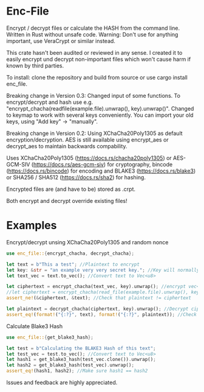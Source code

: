 # Enc-File
Encrypt / decrypt files or calculate the HASH from the command line. Written in Rust without unsafe code. Warning: Don't use for anything important, use VeraCrypt or similar instead.

This crate hasn't been audited or reviewed in any sense. I created it to easily encrypt und decrypt non-important files which won't cause harm if known by third parties.

To install: clone the repository and build from source or use cargo install enc_file.

Breaking change in Version 0.3: Changed input of some functions. To encrypt/decrypt and hash use e.g. "encrypt_chacha(readfile(example.file).unwrap(), key).unwrap()". Changed to keymap to work with several keys conveniently. You can import your old keys, using "Add key" -> "manually".

Breaking change in Version 0.2: Using XChaCha20Poly1305 as default encryption/decryption. AES is still available using encrypt_aes or decrypt_aes to maintain backwards compability.

Uses XChaCha20Poly1305 (https://docs.rs/chacha20poly1305) or AES-GCM-SIV (https://docs.rs/aes-gcm-siv) for cryptography, bincode (https://docs.rs/bincode) for encoding and BLAKE3 (https://docs.rs/blake3) or SHA256 / SHA512 (https://docs.rs/sha2) for hashing.

Encrypted files are (and have to be) stored as .crpt.

Both encrypt and decrypt override existing files!

# Examples
Encrypt/decrypt unsing XChaCha20Poly1305 and random nonce
```rust
use enc_file::{encrypt_chacha, decrypt_chacha};

let text = b"This a test"; //Plaintext to encrypt
let key: &str = "an example very very secret key."; //Key will normally be chosen from keymap and provided to the encrypt_chacha() function
let text_vec = text.to_vec(); //Convert text to Vec<u8>

let ciphertext = encrypt_chacha(text_vec, key).unwrap(); //encrypt vec<u8>, returns result(Vec<u8>)
//let ciphertext = encrypt_chacha(read_file(example.file).unwrap(), key).unwrap(); //read a file as Vec<u8> and then encrypt 
assert_ne!(&ciphertext, &text); //Check that plaintext != ciphertext

let plaintext = decrypt_chacha(ciphertext, key).unwrap(); //Decrypt ciphertext to plaintext
assert_eq!(format!("{:?}", text), format!("{:?}", plaintext)); //Check that text == plaintext
```


Calculate Blake3 Hash
```rust
use enc_file::{get_blake3_hash};

let test = b"Calculating the BLAKE3 Hash of this text";
let test_vec = test.to_vec(); //Convert text to Vec<u8>
let hash1 = get_blake3_hash(test_vec.clone()).unwrap();
let hash2 = get_blake3_hash(test_vec).unwrap();
assert_eq!(hash1, hash2); //Make sure hash1 == hash2
```

Issues and feedback are highly appreciated. 
